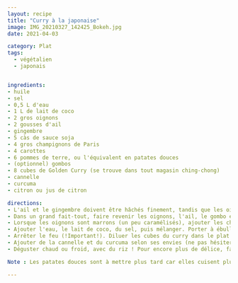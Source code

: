 ```yaml
---
layout: recipe
title: "Curry à la japonaise"
image: IMG_20210327_142425_Bokeh.jpg
date: 2021-04-03

category: Plat
tags:
  - végétalien
  - japonais


ingredients:
- huile
- sel
- 0,5 L d'eau
- 1 L de lait de coco
- 2 gros oignons
- 2 gousses d'ail
- gingembre
- 5 càs de sauce soja
- 4 gros champignons de Paris
- 4 carottes
- 6 pommes de terre, ou l'équivalent en patates douces
- (optionnel) gombos
- 8 cubes de Golden Curry (se trouve dans tout magasin ching-chong)
- cannelle
- curcuma 
- citron ou jus de citron

directions:
- L'ail et le gingembre doivent être hâchés finement, tandis que les oignons, champignons, carottes et patates doivent être coupés plus gros (bite-size). Les gombos se coupent en petites rondelles.
- Dans un grand fait-tout, faire revenir les oignons, l'ail, le gombo et le gingembre dans l'huile pendant ~15 min. Attention à ne pas brûler l'ail et le gingembre, les introduire après les oignons.
- Lorsque les oignons sont marrons (un peu caramélisés), ajouter les champignons, et les carottes et les pommes de terre. Faire revenir pendant ~5 min en remuant souvent.
- Ajouter l'eau, le lait de coco, du sel, puis mélanger. Porter à ébullition et couvrir à feu doux pendant ~30 minutes ou jusqu'à ce que les aliments soit cuits.
- Arrêter le feu (!Important!). Diluer les cubes du curry dans le plat.
- Ajouter de la cannelle et du curcuma selon ses envies (ne pas hésiter à y aller franchement sur la cannelle). Le citron peut également agrémenter le plat.
- Déguster chaud ou froid, avec du riz ! Pour encore plus de délice, faire revenir le riz d'accompagnement dans de la sauce soja et du gingembre.

Note : Les patates douces sont à mettre plus tard car elles cuisent plus vite.

---
```

